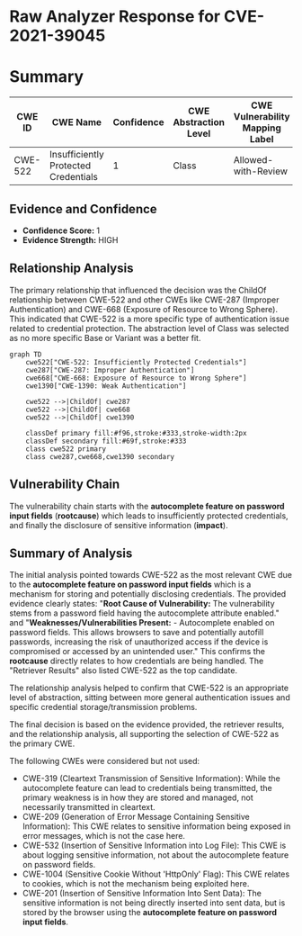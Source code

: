 # Raw Analyzer Response for CVE-2021-39045

# Summary
| CWE ID | CWE Name | Confidence | CWE Abstraction Level | CWE Vulnerability Mapping Label | CWE-Vulnerability Mapping Notes |
|---|---|---|---|---|---|
| CWE-522 | Insufficiently Protected Credentials | 1 | Class | Allowed-with-Review | Primary CWE |

## Evidence and Confidence

*   **Confidence Score:** 1
*   **Evidence Strength:** HIGH

## Relationship Analysis
The primary relationship that influenced the decision was the ChildOf relationship between CWE-522 and other CWEs like CWE-287 (Improper Authentication) and CWE-668 (Exposure of Resource to Wrong Sphere). This indicated that CWE-522 is a more specific type of authentication issue related to credential protection. The abstraction level of Class was selected as no more specific Base or Variant was a better fit.

```mermaid
graph TD
    cwe522["CWE-522: Insufficiently Protected Credentials"]
    cwe287["CWE-287: Improper Authentication"]
    cwe668["CWE-668: Exposure of Resource to Wrong Sphere"]
    cwe1390["CWE-1390: Weak Authentication"]

    cwe522 -->|ChildOf| cwe287
    cwe522 -->|ChildOf| cwe668
    cwe522 -->|ChildOf| cwe1390

    classDef primary fill:#f96,stroke:#333,stroke-width:2px
    classDef secondary fill:#69f,stroke:#333
    class cwe522 primary
    class cwe287,cwe668,cwe1390 secondary
```

## Vulnerability Chain
The vulnerability chain starts with the **autocomplete feature on password input fields** (**rootcause**) which leads to insufficiently protected credentials, and finally the disclosure of sensitive information (**impact**).

## Summary of Analysis
The initial analysis pointed towards CWE-522 as the most relevant CWE due to the **autocomplete feature on password input fields** which is a mechanism for storing and potentially disclosing credentials. The provided evidence clearly states: "**Root Cause of Vulnerability:** The vulnerability stems from a password field having the autocomplete attribute enabled." and "**Weaknesses/Vulnerabilities Present:** - Autocomplete enabled on password fields. This allows browsers to save and potentially autofill passwords, increasing the risk of unauthorized access if the device is compromised or accessed by an unintended user." This confirms the **rootcause** directly relates to how credentials are being handled. The "Retriever Results" also listed CWE-522 as the top candidate.

The relationship analysis helped to confirm that CWE-522 is an appropriate level of abstraction, sitting between more general authentication issues and specific credential storage/transmission problems.

The final decision is based on the evidence provided, the retriever results, and the relationship analysis, all supporting the selection of CWE-522 as the primary CWE.

The following CWEs were considered but not used:

*   CWE-319 (Cleartext Transmission of Sensitive Information): While the autocomplete feature can lead to credentials being transmitted, the primary weakness is in how they are stored and managed, not necessarily transmitted in cleartext.
*   CWE-209 (Generation of Error Message Containing Sensitive Information): This CWE relates to sensitive information being exposed in error messages, which is not the case here.
*   CWE-532 (Insertion of Sensitive Information into Log File): This CWE is about logging sensitive information, not about the autocomplete feature on password fields.
*   CWE-1004 (Sensitive Cookie Without 'HttpOnly' Flag): This CWE relates to cookies, which is not the mechanism being exploited here.
*   CWE-201 (Insertion of Sensitive Information Into Sent Data): The sensitive information is not being directly inserted into sent data, but is stored by the browser using the **autocomplete feature on password input fields**.